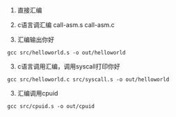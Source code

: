 1. 直接汇编

1. c语言调汇编
call-asm.s
call-asm.c
2. 汇编输出你好
```
gcc src/helloworld.s -o out/helloworld
```
3. c语言调用汇编，调用syscall打印你好
```
gcc src/helloworld.c src/syscall.s -o out/helloworld
```
3. 汇编调用cpuid
```
gcc src/cpuid.s -o out/cpuid
```